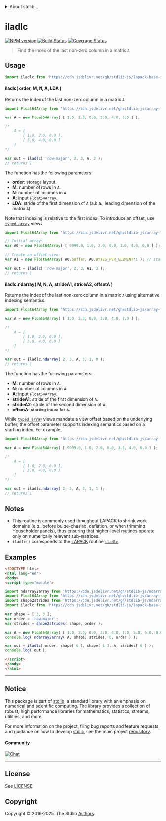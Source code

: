 <!--

@license Apache-2.0

Copyright (c) 2025 The Stdlib Authors.

Licensed under the Apache License, Version 2.0 (the "License");
you may not use this file except in compliance with the License.
You may obtain a copy of the License at

   http://www.apache.org/licenses/LICENSE-2.0

Unless required by applicable law or agreed to in writing, software
distributed under the License is distributed on an "AS IS" BASIS,
WITHOUT WARRANTIES OR CONDITIONS OF ANY KIND, either express or implied.
See the License for the specific language governing permissions and
limitations under the License.

-->


<details>
  <summary>
    About stdlib...
  </summary>
  <p>We believe in a future in which the web is a preferred environment for numerical computation. To help realize this future, we've built stdlib. stdlib is a standard library, with an emphasis on numerical and scientific computation, written in JavaScript (and C) for execution in browsers and in Node.js.</p>
  <p>The library is fully decomposable, being architected in such a way that you can swap out and mix and match APIs and functionality to cater to your exact preferences and use cases.</p>
  <p>When you use stdlib, you can be absolutely certain that you are using the most thorough, rigorous, well-written, studied, documented, tested, measured, and high-quality code out there.</p>
  <p>To join us in bringing numerical computing to the web, get started by checking us out on <a href="https://github.com/stdlib-js/stdlib">GitHub</a>, and please consider <a href="https://opencollective.com/stdlib">financially supporting stdlib</a>. We greatly appreciate your continued support!</p>
</details>

# iladlc

[![NPM version][npm-image]][npm-url] [![Build Status][test-image]][test-url] [![Coverage Status][coverage-image]][coverage-url] <!-- [![dependencies][dependencies-image]][dependencies-url] -->

> Find the index of the last non-zero column in a matrix `A`.



<section class="usage">

## Usage

```javascript
import iladlc from 'https://cdn.jsdelivr.net/gh/stdlib-js/lapack-base-iladlc@esm/index.mjs';
```

#### iladlc( order, M, N, A, LDA )

Returns the index of the last non-zero column in a matrix `A`.

```javascript
import Float64Array from 'https://cdn.jsdelivr.net/gh/stdlib-js/array-float64@esm/index.mjs';

var A = new Float64Array( [ 1.0, 2.0, 0.0, 3.0, 4.0, 0.0 ] );

/*
    A = [
        [ 1.0, 2.0, 0.0 ],
        [ 3.0, 4.0, 0.0 ]
    ]
*/

var out = iladlc( 'row-major', 2, 3, A, 3 );
// returns 1
```

The function has the following parameters:

-   **order**: storage layout.
-   **M**: number of rows in `A`.
-   **N**: number of columns in `A`.
-   **A**: input [`Float64Array`][mdn-float64array].
-   **LDA**: stride of the first dimension of `A` (a.k.a., leading dimension of the matrix `A`).

Note that indexing is relative to the first index. To introduce an offset, use [`typed array`][mdn-typed-array] views.

<!-- eslint-disable stdlib/capitalized-comments -->

```javascript
import Float64Array from 'https://cdn.jsdelivr.net/gh/stdlib-js/array-float64@esm/index.mjs';

// Initial array:
var A0 = new Float64Array( [ 9999.0, 1.0, 2.0, 0.0, 3.0, 4.0, 0.0 ] );

// Create an offset view:
var A1 = new Float64Array( A0.buffer, A0.BYTES_PER_ELEMENT*1 ); // start at 2nd element

var out = iladlc( 'row-major', 2, 3, A1, 3 );
// returns 1
```

#### iladlc.ndarray( M, N, A, strideA1, strideA2, offsetA )

Returns the index of the last non-zero column in a matrix `A` using alternative indexing semantics.

```javascript
import Float64Array from 'https://cdn.jsdelivr.net/gh/stdlib-js/array-float64@esm/index.mjs';

var A = new Float64Array( [ 1.0, 2.0, 0.0, 3.0, 4.0, 0.0 ] );

/*
    A = [
        [ 1.0, 2.0, 0.0 ],
        [ 3.0, 4.0, 0.0 ]
    ]
*/

var out = iladlc.ndarray( 2, 3, A, 3, 1, 0 );
// returns 1
```

The function has the following parameters:

-   **M**: number of rows in `A`.
-   **N**: number of columns in `A`.
-   **A**: input [`Float64Array`][mdn-float64array].
-   **strideA1**: stride of the first dimension of `A`.
-   **strideA2**: stride of the second dimension of `A`.
-   **offsetA**: starting index for `A`.

While [`typed array`][mdn-typed-array] views mandate a view offset based on the underlying buffer, the offset parameter supports indexing semantics based on a starting index. For example,

```javascript
import Float64Array from 'https://cdn.jsdelivr.net/gh/stdlib-js/array-float64@esm/index.mjs';

var A = new Float64Array( [ 9999.0, 1.0, 2.0, 0.0, 3.0, 4.0, 0.0 ] );

/*
    A = [
        [ 1.0, 2.0, 0.0 ],
        [ 3.0, 4.0, 0.0 ]
    ]
*/

var out = iladlc.ndarray( 2, 3, A, 3, 1, 1 );
// returns 1
```

</section>

<!-- /.usage -->

<section class="notes">

## Notes

-   This routine is commonly used throughout LAPACK to shrink work domains (e.g., before bulge-chasing, deflation, or when trimming Householder panels), thus ensuring that higher-level routines operate only on numerically relevant sub-matrices.
-   `iladlc()` corresponds to the [LAPACK][lapack] routine [`iladlc`][lapack-iladlc].

</section>

<!-- /.notes -->

<section class="examples">

## Examples

<!-- eslint no-undef: "error" -->

```html
<!DOCTYPE html>
<html lang="en">
<body>
<script type="module">

import ndarray2array from 'https://cdn.jsdelivr.net/gh/stdlib-js/ndarray-base-to-array@esm/index.mjs';
import Float64Array from 'https://cdn.jsdelivr.net/gh/stdlib-js/array-float64@esm/index.mjs';
import shape2strides from 'https://cdn.jsdelivr.net/gh/stdlib-js/ndarray-base-shape2strides@esm/index.mjs';
import iladlc from 'https://cdn.jsdelivr.net/gh/stdlib-js/lapack-base-iladlc@esm/index.mjs';

var shape = [ 3, 3 ];
var order = 'row-major';
var strides = shape2strides( shape, order );

var A = new Float64Array( [ 1.0, 2.0, 0.0, 3.0, 4.0, 0.0, 5.0, 6.0, 0.0 ] );
console.log( ndarray2array( A, shape, strides, 0, order ) );

var out = iladlc( order, shape[ 0 ], shape[ 1 ], A, strides[ 0 ] );
console.log( out );

</script>
</body>
</html>
```

</section>

<!-- /.examples -->

<!-- C interface documentation. -->



<!-- Section for related `stdlib` packages. Do not manually edit this section, as it is automatically populated. -->

<section class="related">

</section>

<!-- /.related -->

<!-- Section for all links. Make sure to keep an empty line after the `section` element and another before the `/section` close. -->


<section class="main-repo" >

* * *

## Notice

This package is part of [stdlib][stdlib], a standard library with an emphasis on numerical and scientific computing. The library provides a collection of robust, high performance libraries for mathematics, statistics, streams, utilities, and more.

For more information on the project, filing bug reports and feature requests, and guidance on how to develop [stdlib][stdlib], see the main project [repository][stdlib].

#### Community

[![Chat][chat-image]][chat-url]

---

## License

See [LICENSE][stdlib-license].


## Copyright

Copyright &copy; 2016-2025. The Stdlib [Authors][stdlib-authors].

</section>

<!-- /.stdlib -->

<!-- Section for all links. Make sure to keep an empty line after the `section` element and another before the `/section` close. -->

<section class="links">

[npm-image]: http://img.shields.io/npm/v/@stdlib/lapack-base-iladlc.svg
[npm-url]: https://npmjs.org/package/@stdlib/lapack-base-iladlc

[test-image]: https://github.com/stdlib-js/lapack-base-iladlc/actions/workflows/test.yml/badge.svg?branch=main
[test-url]: https://github.com/stdlib-js/lapack-base-iladlc/actions/workflows/test.yml?query=branch:main

[coverage-image]: https://img.shields.io/codecov/c/github/stdlib-js/lapack-base-iladlc/main.svg
[coverage-url]: https://codecov.io/github/stdlib-js/lapack-base-iladlc?branch=main

<!--

[dependencies-image]: https://img.shields.io/david/stdlib-js/lapack-base-iladlc.svg
[dependencies-url]: https://david-dm.org/stdlib-js/lapack-base-iladlc/main

-->

[chat-image]: https://img.shields.io/gitter/room/stdlib-js/stdlib.svg
[chat-url]: https://app.gitter.im/#/room/#stdlib-js_stdlib:gitter.im

[stdlib]: https://github.com/stdlib-js/stdlib

[stdlib-authors]: https://github.com/stdlib-js/stdlib/graphs/contributors

[umd]: https://github.com/umdjs/umd
[es-module]: https://developer.mozilla.org/en-US/docs/Web/JavaScript/Guide/Modules

[deno-url]: https://github.com/stdlib-js/lapack-base-iladlc/tree/deno
[deno-readme]: https://github.com/stdlib-js/lapack-base-iladlc/blob/deno/README.md
[umd-url]: https://github.com/stdlib-js/lapack-base-iladlc/tree/umd
[umd-readme]: https://github.com/stdlib-js/lapack-base-iladlc/blob/umd/README.md
[esm-url]: https://github.com/stdlib-js/lapack-base-iladlc/tree/esm
[esm-readme]: https://github.com/stdlib-js/lapack-base-iladlc/blob/esm/README.md
[branches-url]: https://github.com/stdlib-js/lapack-base-iladlc/blob/main/branches.md

[stdlib-license]: https://raw.githubusercontent.com/stdlib-js/lapack-base-iladlc/main/LICENSE

[lapack]: https://www.netlib.org/lapack/explore-html/

[lapack-iladlc]: https://www.netlib.org/lapack/explore-html-3.6.1/d7/d43/group__aux_o_t_h_e_rauxiliary_gab8b3783390380038c9d26de61d7aefb4.html

[mdn-float64array]: https://developer.mozilla.org/en-US/docs/Web/JavaScript/Reference/Global_Objects/Float64Array

[mdn-typed-array]: https://developer.mozilla.org/en-US/docs/Web/JavaScript/Reference/Global_Objects/TypedArray

</section>

<!-- /.links -->
